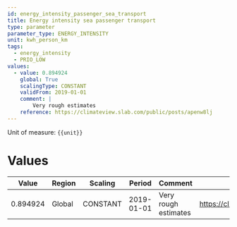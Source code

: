 ```yaml
---
id: energy_intensity_passenger_sea_transport
title: Energy intensity sea passenger transport
type: parameter
parameter_type: ENERGY_INTENSITY
unit: kwh_person_km
tags:
  - energy_intensity
  - PRIO_LOW
values:
  - value: 0.894924
    global: True
    scalingType: CONSTANT
    validFrom: 2019-01-01
    comment: |
        Very rough estimates
    reference: https://climateview.slab.com/public/posts/apenw8lj
---
```



Unit of measure: `{{unit}}`


# Values


| Value | Region | Scaling | Period | Comment | Reference |
|-------|--------|---------|--------|---------|-----------|
| 0.894924 | Global | CONSTANT | 2019-01-01 | Very rough estimates | https://climateview.slab.com/public/posts/apenw8lj |


